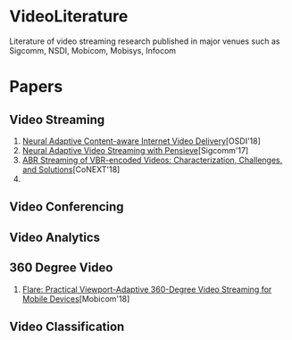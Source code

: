 # VideoLiterature
Literature of video streaming research published in major venues such as Sigcomm, NSDI, Mobicom, Mobisys, Infocom

# Papers

## Video Streaming
1. [Neural Adaptive Content-aware
Internet Video Delivery](https://www.usenix.org/system/files/osdi18-yeo.pdf)[OSDI'18]
2. [Neural Adaptive Video Streaming with Pensieve](https://people.csail.mit.edu/hongzi/content/publications/Pensieve-Sigcomm17.pdf)[Sigcomm'17]
3. [ABR Streaming of VBR-encoded Videos: Characterization,
Challenges, and Solutions](https://www-users.cs.umn.edu/~fengqian/paper/vbr_conext18.pdf)[CoNEXT'18]
4. 

## Video Conferencing

## Video Analytics

## 360 Degree Video
1. [Flare: Practical Viewport-Adaptive 360-Degree Video
Streaming for Mobile Devices](https://www-users.cs.umn.edu/~fengqian/paper/flare_mobicom18.pdf)[Mobicom'18]

## Video Classification
